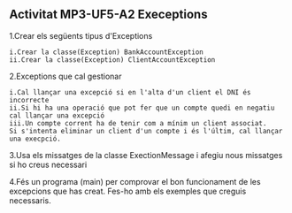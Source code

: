 ## Activitat MP3-UF5-A2 Execeptions
1.Crear els següents tipus d'Exceptions

    i.Crear la classe(Exception) BankAccountException
    ii.Crear la classe(Exception) ClientAccountException
2.Exceptions que cal gestionar

    i.Cal llançar una excepció si en l'alta d'un client el DNI és incorrecte
    ii.Si hi ha una operació que pot fer que un compte quedi en negatiu cal llançar una excepció
    iii.Un compte corrent ha de tenir com a mínim un client associat.
    Si s'intenta eliminar un client d'un compte i és l'últim, cal llançar una execpció.
3.Usa els missatges de la classe ExectionMessage i afegiu nous missatges si ho creus necessari

4.Fés un programa (main) per comprovar el bon funcionament de les excepcions que has creat.
  Fes-ho amb els exemples que creguis necessaris.